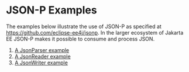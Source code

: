 # JSON-P Examples

The examples below illustrate the use of JSON-P as specified at
https://github.com/eclipse-ee4j/jsonp. In the larger ecosystem of 
Jakarta EE JSON-P makes it possible to consume and process JSON.

1. [A JsonParser example](jsonParser/README.md)
2. [A JsonReader example](jsonReader/README.md)
3. [A JsonWriter example](jsonWriter/README.md)
